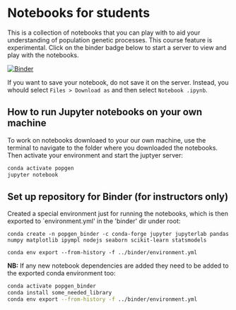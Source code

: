 
# Notebooks for students

This is a collection of notebooks that you can play with to aid your understanding of population genetic processes. This course feature is experimental. Click on the binder badge below to start a server to view and play with the notebooks.

[![Binder](https://mybinder.org/badge_logo.svg)](https://mybinder.org/v2/gh/kaspermunch/PopulationGenomicsCourse/HEAD?filepath=Notebooks)

If you want to save your notebook, do not save it on the server. Instead, you whould select `Files > Download as` and then select `Notebook .ipynb`.

## How to run Jupyter notebooks on your own machine

To work on notebooks downloaed to your our own machine, use the terminal to navigate to the folder where you downloaded the notebooks. Then activate your environment and start the juptyer server:

```bash
conda activate popgen
jupyter notebook
```

## Set up repository for Binder (for instructors only)

Created a special environment just for running the notebooks, which is then exported to `environment.yml' in the 'binder' dir under root:

    conda create -n popgen_binder -c conda-forge jupyter jupyterlab pandas numpy matplotlib ipympl nodejs seaborn scikit-learn statsmodels

    conda env export --from-history -f ../binder/environment.yml

**NB:** If any new notebook dependencies are added they need to be added to the exported conda environment too:

```bash
conda activate popgen_binder
conda install some_needed_library
conda env export --from-history -f ../binder/environment.yml
```